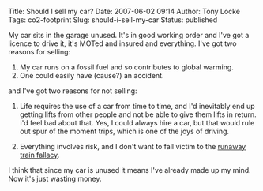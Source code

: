 Title: Should I sell my car?
Date: 2007-06-02 09:14
Author: Tony Locke
Tags: co2-footprint
Slug: should-i-sell-my-car
Status: published

My car sits in the garage unused. It's in good working order and I've got a licence to drive it, it's MOTed and insured and everything. I've got two reasons for selling:  
  
1. My car runs on a fossil fuel and so contributes to global warming.  
2. One could easily have (cause?) an accident.  
  
and I've got two reasons for not selling:  
  
1. Life requires the use of a car from time to time, and I'd inevitably end up getting lifts from other people and not be able to give them lifts in return. I'd feel bad about that. Yes, I could always hire a car, but that would rule out spur of the moment trips, which is one of the joys of driving.  
  
2. Everything involves risk, and I don't want to fall victim to the [runaway train fallacy](http://findarticles.com/p/articles/mi_qa3724/is_200604/ai_n16523062).  
  
I think that since my car is unused it means I've already made up my mind. Now it's just wasting money.

